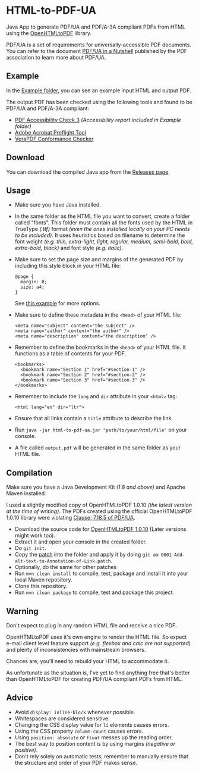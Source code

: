 # HTML-to-PDF-UA

Java App to generate PDF/UA and PDF/A-3A compliant PDFs from HTML using the [OpenHTMLtoPDF](https://github.com/danfickle/openhtmltopdf) library.

PDF/UA is a set of requirements for universally-accessible PDF documents. You can refer to the document [PDF/UA in a Nutshell](https://github.com/jialiang/HTML-to-PDF-UA/blob/master/PDFUA-in-a-Nutshell-PDFUA.pdf) published by the PDF association to learn more about PDF/UA.

## Example

In the [Example folder](https://github.com/jialiang/HTML-to-PDF-UA/tree/master/example), you can see an example input HTML and output PDF.

The output PDF has been checked using the following tools and found to be PDF/UA and PDF/A-3A compliant:

- [PDF Accessibility Check 3](https://www.access-for-all.ch/en/pdf-accessibility-checker.html) _(Accessibility report included in Example folder)_
- [Adobe Acrobat Preflight Tool](https://helpx.adobe.com/acrobat/using/create-verify-pdf-accessibility.html)
- [VeraPDF Conformance Checker](https://docs.verapdf.org/validation/)

## Download

You can download the compiled Java app from the [Releases page](https://github.com/jialiang/HTML-to-PDF-UA/releases/).

## Usage

- Make sure you have Java installed.
- In the same folder as the HTML file you want to convert, create a folder called "fonts". This folder must contain all the fonts used by the HTML in TrueType _(.ttf)_ format _(even the ones installed locally on your PC needs to be included)_. It uses heuristics based on filename to determine the font weight _(e.g. thin, extra-light, light, regular, medium, semi-bold, bold, extra-bold, black)_ and font style _(e.g. italic)_.
- Make sure to set the page size and margins of the generated PDF by including this style block in your HTML file:

  ```
  @page {
    margin: 0;
    size: a4;
  }
  ```

  See [this example](https://github.com/danfickle/openhtmltopdf/wiki/Page-features) for more options.

- Make sure to define these metadata in the `<head>` of your HTML file:

  ```
  <meta name="subject" content="the subject" />
  <meta name="author" content="the author" />
  <meta name="description" content="the description" />
  ```

- Remember to define the bookmarks in the `<head>` of your HTML file. It functions as a table of contents for your PDF.

  ```
  <bookmarks>
    <bookmark name="Section 1" href="#section-1" />
    <bookmark name="Section 2" href="#section-2" />
    <bookmark name="Section 3" href="#section-3" />
  </bookmarks>
  ```

- Remember to include the `lang` and `dir` attribute in your `<html>` tag:

  ```
  <html lang="en" dir="ltr">
  ```

- Ensure that all links contain a `title` attribute to describe the link.
- Run `java -jar html-to-pdf-ua.jar "path/to/your/html/file"` on your console.
- A file called `output.pdf` will be generated in the same folder as your HTML file.

## Compilation

Make sure you have a Java Development Kit _(1.8 and above)_ and Apache Maven installed.

I used a slightly modified copy of OpenHTMLtoPDF 1.0.10 _(the latest version at the time of writing)_. The PDFs created using the official OpenHTMLtoPDF 1.0.10 library were violating [Clause: 7.18.5 of PDF/UA](https://github.com/veraPDF/veraPDF-validation-profiles/wiki/PDFUA-Part-1-rules#rule-7185-2).

- Download the source code for [OpenHTMLtoPDF 1.0.10](https://github.com/danfickle/openhtmltopdf/releases/tag/openhtmltopdf-parent-1.0.10) (Later versions might work too).
- Extract it and open your console in the created folder.
- Do `git init`.
- Copy the [patch](https://github.com/jialiang/HTML-to-PDF-UA/tree/master/openhtmltopdf/0001-Add-alt-text-to-Annotation-of-Link.patch) into the folder and apply it by doing `git am 0001-Add-alt-text-to-Annotation-of-Link.patch`.
- Optionally, do the same for other patches
- Run `mvn clean install` to compile, test, package and install it into your local Maven repository.
- Clone this repository.
- Run `mvn clean package` to compile, test and package this project.

## Warning

Don't expect to plug in any random HTML file and receive a nice PDF.

OpenHTMLtoPDF uses it's own engine to render the HTML file. So expect e-mail client level feature support _(e.g. flexbox and calc are not supported)_ and plenty of inconsistencies with mainstream browsers.

Chances are, you'll need to rebuild your HTML to accommodate it.

As unfortunate as the situation is, I've yet to find anything free that's better than OpenHTMLtoPDF for creating PDF/UA compliant PDFs from HTML.

## Advice

- Avoid `display: inline-block` whenever possible.
- Whitespaces are considered sensitive.
- Changing the CSS display value for `li` elements causes errors.
- Using the CSS property `column-count` causes errors.
- Using `position: absolute` or `float` messes up the reading order.
- The best way to position content is by using margins _(negative or positive)_.
- Don't rely solely on automatic tests, remember to manually ensure that the structure and order of your PDF makes sense.
